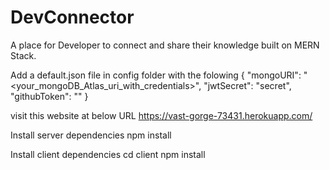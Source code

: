 # DevConnector
A place for Developer to connect and share their knowledge built on MERN Stack.

Add a default.json file in config folder with the folowing
{
  "mongoURI": "<your_mongoDB_Atlas_uri_with_credentials>",
  "jwtSecret": "secret",
  "githubToken": ""
}

visit this website at below URL
https://vast-gorge-73431.herokuapp.com/

Install server dependencies
npm install

Install client dependencies
cd client
npm install
